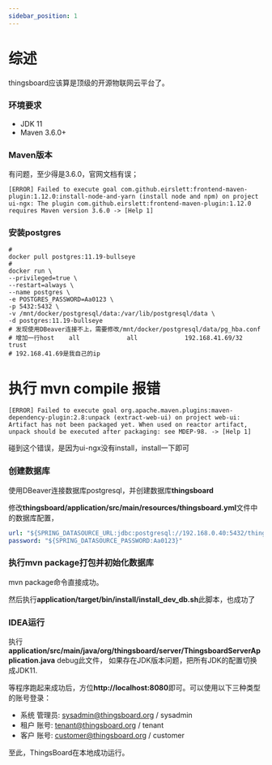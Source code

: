 ```yaml
---
sidebar_position: 1
---
```


# 综述

thingsboard应该算是顶级的开源物联网云平台了。

### 环境要求

- JDK 11
- Maven 3.6.0+

### Maven版本

有问题，至少得是3.6.0，官网文档有误；

```shell
[ERROR] Failed to execute goal com.github.eirslett:frontend-maven-plugin:1.12.0:install-node-and-yarn (install node and npm) on project ui-ngx: The plugin com.github.eirslett:frontend-maven-plugin:1.12.0 requires Maven version 3.6.0 -> [Help 1]
```

### 安装postgres

```shell
#
docker pull postgres:11.19-bullseye
#
docker run \
--privileged=true \
--restart=always \
--name postgres \
-e POSTGRES_PASSWORD=Aa0123 \
-p 5432:5432 \
-v /mnt/docker/postgresql/data:/var/lib/postgresql/data \
-d postgres:11.19-bullseye
# 发现使用DBeaver连接不上，需要修改/mnt/docker/postgresql/data/pg_hba.conf 
# 增加一行host    all             all             192.168.41.69/32            trust
# 192.168.41.69是我自己的ip

```

# 执行 mvn compile 报错
```shell
[ERROR] Failed to execute goal org.apache.maven.plugins:maven-dependency-plugin:2.8:unpack (extract-web-ui) on project web-ui: Artifact has not been packaged yet. When used on reactor artifact, unpack should be executed after packaging: see MDEP-98. -> [Help 1]
```
碰到这个错误，是因为ui-ngx没有install，install一下即可

### 创建数据库

使用DBeaver连接数据库postgresql，并创建数据库**thingsboard**

修改**thingsboard/application/src/main/resources/thingsboard.yml**文件中的数据库配置，

```yml
url: "${SPRING_DATASOURCE_URL:jdbc:postgresql://192.168.0.40:5432/thingsboard}"
password: "${SPRING_DATASOURCE_PASSWORD:Aa0123}"
```

### 执行mvn package打包并初始化数据库

mvn package命令直接成功。

然后执行**application/target/bin/install/install_dev_db.sh**此脚本，也成功了

### IDEA运行

执行**application/src/main/java/org/thingsboard/server/ThingsboardServerApplication.java** debug此文件，
如果存在JDK版本问题，把所有JDK的配置切换成JDK11.

等程序跑起来成功后，方位**http://localhost:8080**即可。可以使用以下三种类型的账号登录：

- 系统 管理员: sysadmin@thingsboard.org / sysadmin
- 租户 账号: tenant@thingsboard.org / tenant
- 客户 账号: customer@thingsboard.org / customer

至此，ThingsBoard在本地成功运行。


